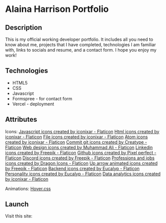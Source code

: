 # Alaina Harrison Portfolio

## Description
This is my official working developer portfolio. It includes all you need to know about me, projects that I have completed, technologies I am familiar with, links to socials and resume, and a contact form. I hope you enjoy my work!

## Technologies
- HTML5
- CSS
- Javascript
- Formspree - for contact form
- Vercel - deployment

## Attributes
Icons: 
<a href="https://www.flaticon.com/free-icons/javascript" title="javascript icons">Javascript icons created by iconixar - Flaticon</a>
<a href="https://www.flaticon.com/free-icons/html" title="html icons">Html icons created by iconixar - Flaticon</a>
<a href="https://www.flaticon.com/free-icons/file" title="file icons">File icons created by iconixar - Flaticon</a>
<a href="https://www.flaticon.com/free-icons/atom" title="atom icons">Atom icons created by iconixar - Flaticon</a>
<a href="https://www.flaticon.com/free-icons/commit-git" title="commit git icons">Commit git icons created by Creatype - Flaticon</a>
<a href="https://www.flaticon.com/free-icons/web-design" title="web design icons">Web design icons created by Muhammad Ali - Flaticon</a>
<a href="https://www.flaticon.com/free-icons/linkedin" title="linkedin icons">Linkedin icons created by Freepik - Flaticon</a>
<a href="https://www.flaticon.com/free-icons/github" title="github icons">Github icons created by Pixel perfect - Flaticon</a>
<a href="https://www.flaticon.com/free-icons/discord" title="discord icons">Discord icons created by Freepik - Flaticon</a>
<a href="https://www.flaticon.com/free-icons/professions-and-jobs" title="professions and jobs icons">Professions and jobs icons created by Dragon Icons - Flaticon</a>
<a href="https://www.flaticon.com/free-animated-icons/up-arrow" title="up arrow animated icons">Up arrow animated icons created by Freepik - Flaticon</a>
<a href="https://www.flaticon.com/free-icons/backend" title="backend icons">Backend icons created by Eucalyp - Flaticon</a>
<a href="https://www.flaticon.com/free-icons/personality" title="personality icons">Personality icons created by Eucalyp - Flaticon</a>
<a href="https://www.flaticon.com/free-icons/data-analytics" title="data analytics icons">Data analytics icons created by iconixar - Flaticon</a>

Animations:
[Hover.css](https://github.com/IanLunn/Hover)

## Launch
Visit this site: 
